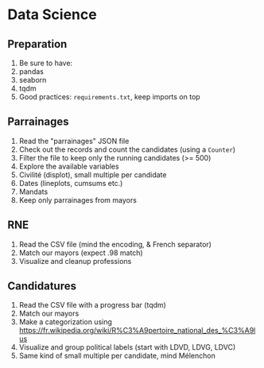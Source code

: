 # Data Science

## Preparation

1. Be sure to have:
  1. pandas
  2. seaborn
  3. tqdm
2. Good practices: `requirements.txt`, keep imports on top

## Parrainages

1. Read the "parrainages" JSON file
2. Check out the records and count the candidates (using a `Counter`)
3. Filter the file to keep only the running candidates (>= 500)
4. Explore the available variables
  1. Civilité (displot), small multiple per candidate
  2. Dates (lineplots, cumsums etc.)
  3. Mandats
5. Keep only parrainages from mayors

## RNE

1. Read the CSV file (mind the encoding, & French separator)
2. Match our mayors (expect .98 match)
3. Visualize and cleanup professions

## Candidatures

1. Read the CSV file with a progress bar (tqdm)
2. Match our mayors
3. Make a categorization using https://fr.wikipedia.org/wiki/R%C3%A9pertoire_national_des_%C3%A9lus
4. Visualize and group political labels (start with LDVD, LDVG, LDVC)
5. Same kind of small multiple per candidate, mind Mélenchon
